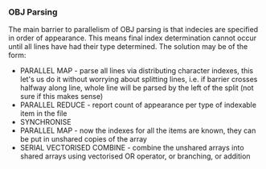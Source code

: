 ### OBJ Parsing ###

The main barrier to parallelism of OBJ parsing is that indecies are specified in order of appearance. This means final
index determination cannot occur until all lines have had their type determined. The solution may be of the form:

 * PARALLEL MAP - parse all lines via distributing character indexes, this let's us do it without worrying about 
 splitting lines, i.e. if barrier crosses halfway along line, whole line will be parsed by the left of the split (not 
 sure if this makes sense) 
 * PARALLEL REDUCE - report count of appearance per type of indexable item in the file
 * SYNCHRONISE
 * PARALLEL MAP - now the indexes for all the items are known, they can be put in unshared copies of the array
 * SERIAL VECTORISED COMBINE - combine the unshared arrays into shared arrays using vectorised OR operator, or
 branching, or addition

